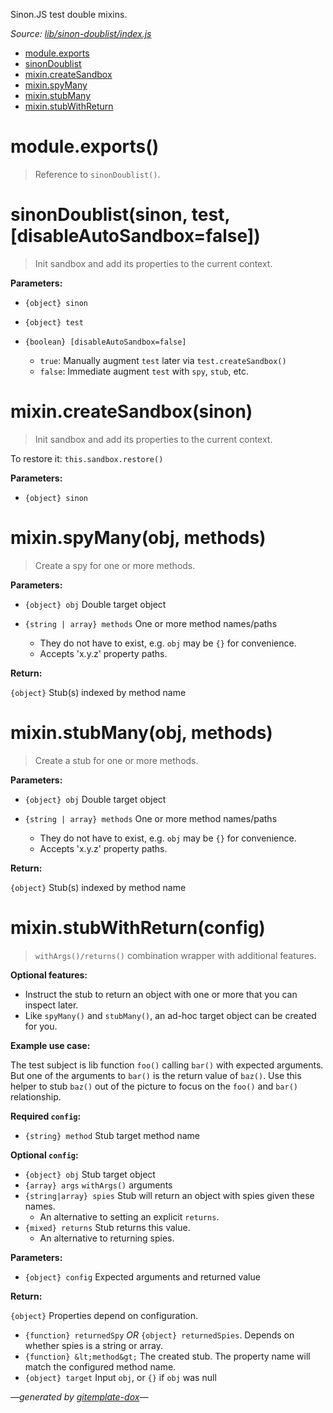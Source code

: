 Sinon.JS test double mixins.

_Source: [lib/sinon-doublist/index.js](../lib/sinon-doublist/index.js)_

- [module.exports](#moduleexports)
- [sinonDoublist](#sinondoublistsinon-test-disableautosandboxfalse)
- [mixin.createSandbox](#mixincreatesandboxsinon)
- [mixin.spyMany](#mixinspymanyobj-methods)
- [mixin.stubMany](#mixinstubmanyobj-methods)
- [mixin.stubWithReturn](#mixinstubwithreturnconfig)

# module.exports()

> Reference to `sinonDoublist()`.

# sinonDoublist(sinon, test, [disableAutoSandbox=false])

> Init sandbox and add its properties to the current context.

**Parameters:**

- `{object} sinon`
- `{object} test`
- `{boolean} [disableAutoSandbox=false]`

  - `true`: Manually augment `test` later via `test.createSandbox()`
  - `false`: Immediate augment `test` with `spy`, `stub`, etc.

# mixin.createSandbox(sinon)

> Init sandbox and add its properties to the current context.

To restore it: `this.sandbox.restore()`

**Parameters:**

- `{object} sinon`

# mixin.spyMany(obj, methods)

> Create a spy for one or more methods.

**Parameters:**

- `{object} obj` Double target object
- `{string | array} methods` One or more method names/paths

  - They do not have to exist, e.g. `obj` may be `{}` for convenience.
  - Accepts 'x.y.z' property paths.

**Return:**

`{object}` Stub(s) indexed by method name

# mixin.stubMany(obj, methods)

> Create a stub for one or more methods.

**Parameters:**

- `{object} obj` Double target object
- `{string | array} methods` One or more method names/paths

  - They do not have to exist, e.g. `obj` may be `{}` for convenience.
  - Accepts 'x.y.z' property paths.

**Return:**

`{object}` Stub(s) indexed by method name

# mixin.stubWithReturn(config)

> `withArgs()/returns()` combination wrapper with additional features.

**Optional features:**

- Instruct the stub to return an object with one or more that you can inspect later.
- Like `spyMany()` and `stubMany()`, an ad-hoc target object can be created for you.

**Example use case:**

The test subject is lib function `foo()` calling `bar()`
with expected arguments. But one of the arguments to `bar()`
is the return value of `baz()`. Use this helper to stub `baz()`
out of the picture to focus on the `foo()` and `bar()` relationship.

**Required `config`:**

- `{string} method` Stub target method name

**Optional `config`:**

- `{object} obj` Stub target object
- `{array} args` `withArgs()` arguments
- `{string|array} spies` Stub will return an object with spies given these names.
  - An alternative to setting an explicit `returns`.
- `{mixed} returns` Stub returns this value.
  - An alternative to returning spies.

**Parameters:**

- `{object} config` Expected arguments and returned value

**Return:**

`{object}` Properties depend on configuration.

- `{function} returnedSpy` *OR* `{object} returnedSpies`. Depends on whether spies is a string or array.
- `{function} &lt;method&gt;` The created stub. The property name will match the configured method name.
- `{object} target` Input `obj`, or `{}` if `obj` was null

_&mdash;generated by [gitemplate-dox](https://github.com/codeactual/gitemplate-dox)&mdash;_
